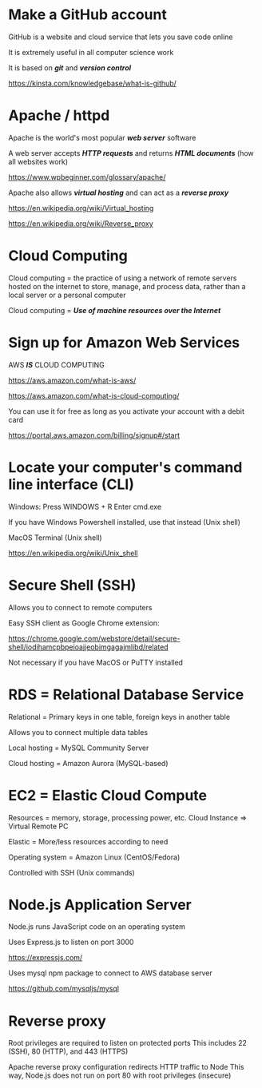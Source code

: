 # Make a GitHub account
GitHub is a website and cloud service that lets you save code online

It is extremely useful in all computer science work

It is based on ***git*** and ***version control***

https://kinsta.com/knowledgebase/what-is-github/




# Apache / httpd
Apache is the world's most popular ***web server*** software

A web server accepts ***HTTP requests*** and returns ***HTML documents*** (how all websites work)

https://www.wpbeginner.com/glossary/apache/

Apache also allows ***virtual hosting*** and can act as a ***reverse proxy***

https://en.wikipedia.org/wiki/Virtual_hosting

https://en.wikipedia.org/wiki/Reverse_proxy




# Cloud Computing
Cloud computing = the practice of using a network of remote servers hosted on the internet to store, manage, and process data, rather than a local server or a personal computer

Cloud computing = ***Use of machine resources over the Internet***

# Sign up for Amazon Web Services
AWS ***IS*** CLOUD COMPUTING

https://aws.amazon.com/what-is-aws/

https://aws.amazon.com/what-is-cloud-computing/

You can use it for free as long as you activate your account with a debit card

https://portal.aws.amazon.com/billing/signup#/start


# Locate your computer's command line interface (CLI)
Windows:
  Press WINDOWS + R
  Enter cmd.exe

If you have Windows Powershell installed, use that instead (Unix shell)

MacOS Terminal (Unix shell)

https://en.wikipedia.org/wiki/Unix_shell

# Secure Shell (SSH)
Allows you to connect to remote computers

Easy SSH client as Google Chrome extension:

https://chrome.google.com/webstore/detail/secure-shell/iodihamcpbpeioajjeobimgagajmlibd/related

Not necessary if you have MacOS or PuTTY installed

# RDS = Relational Database Service
Relational = Primary keys in one table, foreign keys in another table

Allows you to connect multiple data tables

Local hosting = MySQL Community Server

Cloud hosting = Amazon Aurora (MySQL-based)


# EC2 = Elastic Cloud Compute
Resources = memory, storage, processing power, etc.
Cloud Instance => Virtual Remote PC

Elastic = More/less resources according to need

Operating system = Amazon Linux (CentOS/Fedora)

Controlled with SSH (Unix commands)



# Node.js Application Server
Node.js runs JavaScript code on an operating system

Uses Express.js to listen on port 3000

https://expressjs.com/

Uses mysql npm package to connect to AWS database server

https://github.com/mysqljs/mysql

# Reverse proxy
Root privileges are required to listen on protected ports
This includes 22 (SSH), 80 (HTTP), and 443 (HTTPS)

Apache reverse proxy configuration redirects HTTP traffic to Node
This way, Node.js does not run on port 80 with root privileges (insecure)
